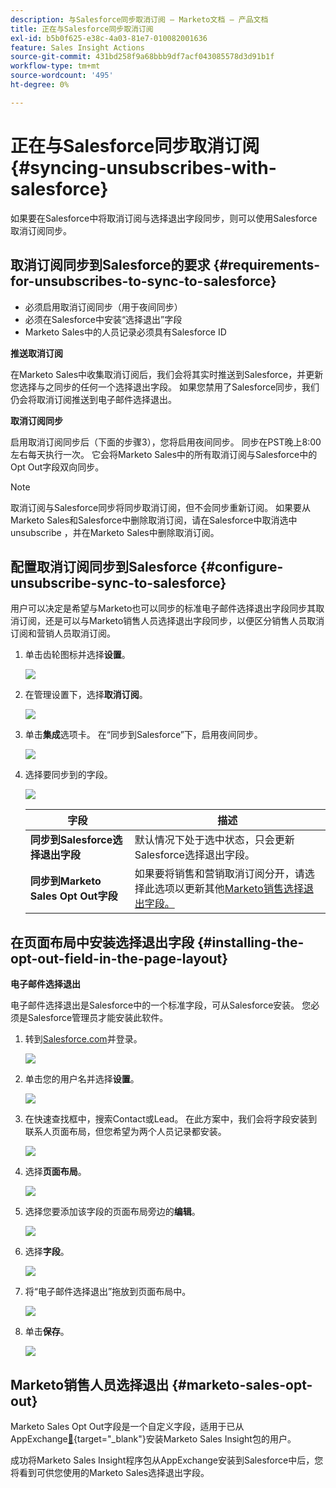 ```yaml
---
description: 与Salesforce同步取消订阅 — Marketo文档 — 产品文档
title: 正在与Salesforce同步取消订阅
exl-id: b5b0f625-e38c-4a03-81e7-010082001636
feature: Sales Insight Actions
source-git-commit: 431bd258f9a68bbb9df7acf043085578d3d91b1f
workflow-type: tm+mt
source-wordcount: '495'
ht-degree: 0%

---
```


# 正在与Salesforce同步取消订阅 {#syncing-unsubscribes-with-salesforce}

如果要在Salesforce中将取消订阅与选择退出字段同步，则可以使用Salesforce取消订阅同步。

## 取消订阅同步到Salesforce的要求 {#requirements-for-unsubscribes-to-sync-to-salesforce}

* 必须启用取消订阅同步（用于夜间同步）
* 必须在Salesforce中安装“选择退出”字段
* Marketo Sales中的人员记录必须具有Salesforce ID

**推送取消订阅**

在Marketo Sales中收集取消订阅后，我们会将其实时推送到Salesforce，并更新您选择与之同步的任何一个选择退出字段。 如果您禁用了Salesforce同步，我们仍会将取消订阅推送到电子邮件选择退出。

**取消订阅同步**

启用取消订阅同步后（下面的步骤3），您将启用夜间同步。 同步在PST晚上8:00左右每天执行一次。 它会将Marketo Sales中的所有取消订阅与Salesforce中的Opt Out字段双向同步。

>[!NOTE]
>
>取消订阅与Salesforce同步将同步取消订阅，但不会同步重新订阅。 如果要从Marketo Sales和Salesforce中删除取消订阅，请在Salesforce中取消选中unsubscribe ，并在Marketo Sales中删除取消订阅。

## 配置取消订阅同步到Salesforce {#configure-unsubscribe-sync-to-salesforce}

用户可以决定是希望与Marketo也可以同步的标准电子邮件选择退出字段同步其取消订阅，还是可以与Marketo销售人员选择退出字段同步，以便区分销售人员取消订阅和营销人员取消订阅。

1. 单击齿轮图标并选择&#x200B;**设置**。

   ![](assets/syncing-unsubscribes-with-salesforce-1.png)

1. 在管理设置下，选择&#x200B;**取消订阅**。

   ![](assets/syncing-unsubscribes-with-salesforce-2.png)

1. 单击&#x200B;**集成**&#x200B;选项卡。 在“同步到Salesforce”下，启用夜间同步。

   ![](assets/syncing-unsubscribes-with-salesforce-3.png)

1. 选择要同步到的字段。

   ![](assets/syncing-unsubscribes-with-salesforce-4.png)

   | 字段 | 描述 |
   |---|---|
   | **同步到Salesforce选择退出字段** | 默认情况下处于选中状态，只会更新Salesforce选择退出字段。 |
   | **同步到Marketo Sales Opt Out字段** | 如果要将销售和营销取消订阅分开，请选择此选项以更新其他[Marketo销售选择退出字段。](#msoo) |

## 在页面布局中安装选择退出字段 {#installing-the-opt-out-field-in-the-page-layout}

**电子邮件选择退出**

电子邮件选择退出是Salesforce中的一个标准字段，可从Salesforce安装。 您必须是Salesforce管理员才能安装此软件。

1. 转到[Salesforce.com](https://salesforce.com)并登录。

   ![](assets/syncing-unsubscribes-with-salesforce-5.png)

1. 单击您的用户名并选择&#x200B;**设置**。

   ![](assets/syncing-unsubscribes-with-salesforce-6.png)

1. 在快速查找框中，搜索Contact或Lead。 在此方案中，我们会将字段安装到联系人页面布局，但您希望为两个人员记录都安装。

   ![](assets/syncing-unsubscribes-with-salesforce-7.png)

1. 选择&#x200B;**页面布局**。

   ![](assets/syncing-unsubscribes-with-salesforce-8.png)

1. 选择您要添加该字段的页面布局旁边的&#x200B;**编辑**。

   ![](assets/syncing-unsubscribes-with-salesforce-9.png)

1. 选择&#x200B;**字段**。

   ![](assets/syncing-unsubscribes-with-salesforce-10.png)

1. 将“电子邮件选择退出”拖放到页面布局中。

   ![](assets/syncing-unsubscribes-with-salesforce-11.png)

1. 单击&#x200B;**保存**。

   ![](assets/syncing-unsubscribes-with-salesforce-12.png)

## Marketo销售人员选择退出 {#marketo-sales-opt-out}

Marketo Sales Opt Out字段是一个自定义字段，适用于已从AppExchange[&#128279;](/help/marketo/product-docs/marketo-sales-insight/msi-for-salesforce/installation/install-marketo-sales-insight-package-in-salesforce-appexchange.md){target="_blank"}安装Marketo Sales Insight包的用户。

成功将Marketo Sales Insight程序包从AppExchange安装到Salesforce中后，您将看到可供您使用的Marketo Sales选择退出字段。
